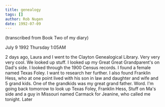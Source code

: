 ```yaml
---
title: genealogy
tags: []
author: Rob Nugen
date: 1992-07-09
---
```


<p class=note>(transcribed from Book Two of my diary)

<p class=date>July 9 1992 Thursday 1:05AM

<p>2 days ago, Laura and I went to the Clayton Genealogical Library.
Very very very cool.  We looked up stuff.  I looked up my Great Great
Grandparent's on Dad's side.  I looked through the 1900 Census
records.  I found a female named Texas Foley.  I want to research her
further.  I also found Franklin Hess, who at one point lived with his
son in law and daughter and wife and 5 grand kids.  One of the
grandkids was my great grand father.  Word.  I'm going back tomorrow
to look up Texas Foley, Franklin Hess, Stuff on Ma's side and a guy in
Missouri named Carmack for Jeanine, who called me tonight.  Later
